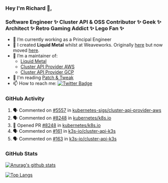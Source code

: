 ### Hey I'm Richard 👋, 

<h3 align="left">Software Engineer ✨ Cluster API & OSS Contributor ✨ Geek ✨ Architect ✨ Retro Gaming Addict ✨ Lego Fan ✨</h3>

- 🔭 I’m currently working as a Principal Engineer
- 📯 I created **Liquid Metal** whilst at Weaveworks. Originally [here](https://github.com/weaveworks-liquidmetal) but now moved [here](https://github.com/liquidmetal-dev).
- 👯 I’m a maintainer of:
  -  [Liquid Metal](https://github.com/liquidmetal-dev)
  -  [Cluster API Provider AWS](https://github.com/kubernetes-sigs/cluster-api-provider-aws)
  -  [Cluster API Provider GCP](https://github.com/kubernetes-sigs/cluster-api-provider-gcp)
- 💬 I'm reading [Patch & Tweak](https://bjooks.com/products/patch-tweak-exploring-modular-synthesis)
- 📫 How to reach me: [![Twitter Badge](https://img.shields.io/badge/-@fruit_case-00acee?style=flat&logo=Twitter&logoColor=white)](https://twitter.com/intent/follow?screen_name=fruit_case "Follow on Twitter")

### GitHub Activity 

<!--START_SECTION:activity-->
1. 🗣 Commented on [#5557](https://github.com/kubernetes-sigs/cluster-api-provider-aws/pull/5557#issuecomment-3008511643) in [kubernetes-sigs/cluster-api-provider-aws](https://github.com/kubernetes-sigs/cluster-api-provider-aws)
2. 🗣 Commented on [#8248](https://github.com/kubernetes/k8s.io/pull/8248#issuecomment-3008452847) in [kubernetes/k8s.io](https://github.com/kubernetes/k8s.io)
3. 💪 Opened PR [#8248](https://github.com/kubernetes/k8s.io/pull/8248) in [kubernetes/k8s.io](https://github.com/kubernetes/k8s.io)
4. 🗣 Commented on [#161](https://github.com/k3s-io/cluster-api-k3s/pull/161#issuecomment-3001506092) in [k3s-io/cluster-api-k3s](https://github.com/k3s-io/cluster-api-k3s)
5. 🗣 Commented on [#163](https://github.com/k3s-io/cluster-api-k3s/pull/163#issuecomment-3001505465) in [k3s-io/cluster-api-k3s](https://github.com/k3s-io/cluster-api-k3s)
<!--END_SECTION:activity-->

### GitHub Stats

[![Anurag's github stats](https://github-readme-stats.vercel.app/api?username=richardcase&count_private=true&show_icons=true)](https://github.com/anuraghazra/github-readme-stats)

[![Top Langs](https://github-readme-stats.vercel.app/api/top-langs/?username=richardcase&hide=html&layout=compact)](https://github.com/anuraghazra/github-readme-stats)
